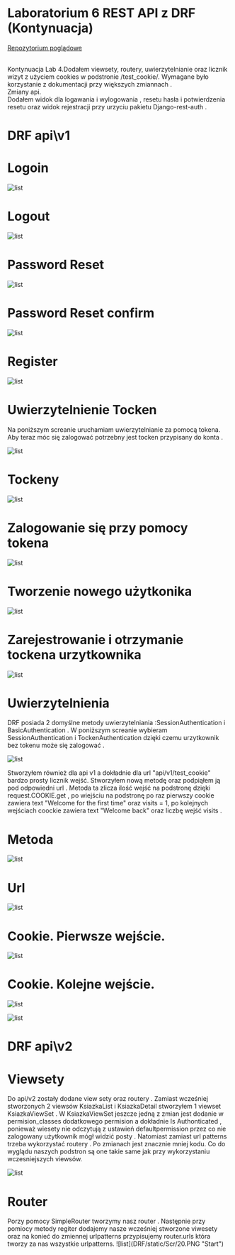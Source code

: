 # Laboratorium 6 REST API z DRF (Kontynuacja)
<p><a href = "https://github.com/wsvincent/restapiswithdjango">Repozytorium poglądowe </a></p>
<br>
Kontynuacja Lab 4.Dodałem viewsety, routery, uwierzytelnianie oraz licznik wizyt z użyciem cookies w podstronie /test_cookie/. Wymagane było korzystanie z dokumentacji przy większych zmiannach .
<br>
Zmiany api.
<br>
Dodałem widok dla logawania i wylogowania , resetu hasła i potwierdzenia resetu oraz widok rejestracji przy urzyciu pakietu Django-rest-auth .

<h1>DRF api\v1</h1>
<h1>Logoin</h1>

![list](DRF/static/Scr/1.PNG "Start")
<h1>Logout</h1>

![list](DRF/static/Scr/2.PNG "Start")
<h1>Password Reset</h1>

![list](DRF/static/Scr/3.PNG "Start")
<h1>Password Reset confirm</h1>

![list](DRF/static/Scr/4.PNG "Start")
<h1>Register</h1>

![list](DRF/static/Scr/5.PNG "Start")
<h1>Uwierzytelnienie Tocken</h1>

Na poniższym screanie uruchamiam uwierzytelnianie za pomocą tokena. Aby teraz móc się zalogować potrzebny jest tocken przypisany do konta . 

![list](DRF/static/Scr/8.PNG "Start")
<h1>Tockeny</h1>

![list](DRF/static/Scr/6.PNG "Start")
<h1>Zalogowanie się przy pomocy tokena</h1>

![list](DRF/static/Scr/10.PNG "Start")

<h1>Tworzenie nowego użytkonika </h1>

![list](DRF/static/Scr/12.PNG "Start")
<h1>Zarejestrowanie i otrzymanie tockena urzytkownika </h1>

![list](DRF/static/Scr/13.PNG "Start")

<h1>Uwierzytelnienia</h1>
DRF posiada 2 domyślne metody uwierzytelniania :SessionAuthentication i BasicAuthentication .  W poniższym screanie wybieram SessionAuthentication i TockenAuthentication dzięki czemu urzytkownik bez tokenu może się zalogować .

![list](DRF/static/Scr/9.PNG "Start")


Stworzyłem również dla api v1 a dokładnie dla url "api/v1/test_cookie" bardzo prosty licznik wejść. Stworzyłem nową metodę oraz podpiąłem ją pod odpowiedni url . Metoda ta zlicza ilość wejść na podstronę dzięki request.COOKIE.get , po wiejściu na podstronę po raz pierwszy cookie zawiera text "Welcome for the first time" oraz visits = 1, po kolejnych wejściach coockie zawiera text "Welcome back" oraz liczbę wejść visits .   

<h1>Metoda</h1>

![list](DRF/static/Scr/16.PNG "Start")
<h1>Url</h1>

![list](DRF/static/Scr/17.PNG "Start")
<h1>Cookie. Pierwsze wejście.</h1>

![list](DRF/static/Scr/14.PNG "Start")
<h1>Cookie. Kolejne wejście.</h1>

![list](DRF/static/Scr/18.PNG "Start")

![list](DRF/static/Scr/15.PNG "Start")




<h1>DRF api\v2</h1>
<h1>Viewsety</h1>
Do api/v2 zostały dodane view sety oraz routery .
Zamiast wcześniej stworzonych 2 viewsów KsiazkaList i KsiazkaDetail stworzyłem 1 viewset KsiazkaViewSet . 
W KsiazkaViewSet jeszcze jedną z zmian jest dodanie w permision_classes dodatkowego permision a dokładnie Is Authonticated , ponieważ wiesety nie odczytują z ustawień defaultpermission przez co nie zalogowany użytkownik mógł widzić posty .
Natomiast zamiast url patterns trzeba wykorzystać routery . Po zmianach jest znacznie mniej kodu. Co do wyglądu naszych podstron są one takie same jak przy wykorzystaniu wczesniejszych viewsów.


![list](DRF/static/Scr/19.PNG "Start")

<h1>Router</h1>
Porzy pomocy SimpleRouter tworzymy nasz router . Następnie przy pomiocy metody regiter dodajemy nasze wcześniej stworzone viwesety oraz na konieć do zmiennej urlpatterns przypisujemy router.urls która tworzy za nas wszystkie urlpatterns.
![list](DRF/static/Scr/20.PNG "Start")


